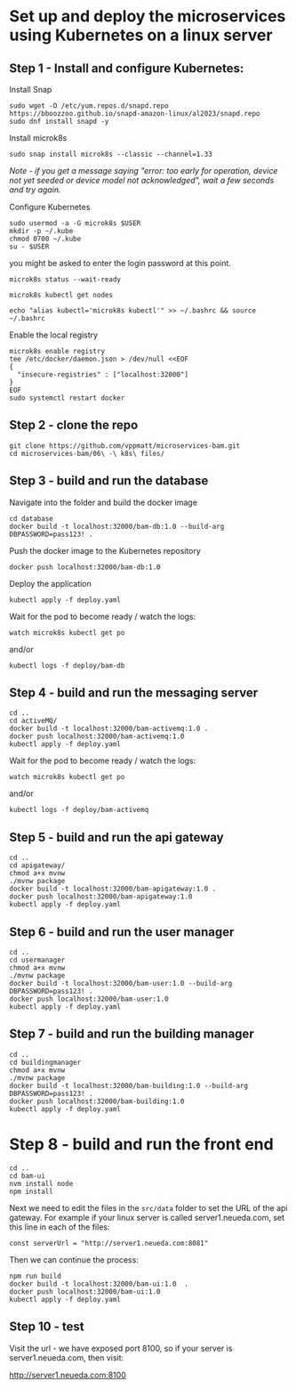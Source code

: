 # Set up and deploy the microservices using Kubernetes on a linux server

## Step 1 - Install and configure Kubernetes:


Install Snap
```
sudo wget -O /etc/yum.repos.d/snapd.repo https://bboozzoo.github.io/snapd-amazon-linux/al2023/snapd.repo
sudo dnf install snapd -y
```

Install microk8s

```
sudo snap install microk8s --classic --channel=1.33
```
*Note - if you get a message saying "error: too early for operation, device not yet seeded or device model not acknowledged", wait a few seconds and try again.*

Configure Kubernetes
```
sudo usermod -a -G microk8s $USER
mkdir -p ~/.kube
chmod 0700 ~/.kube
su - $USER
```
you might be asked to enter the login password at this point.
```
microk8s status --wait-ready

microk8s kubectl get nodes

echo "alias kubectl='microk8s kubectl'" >> ~/.bashrc && source ~/.bashrc
```


Enable the local registry
```
microk8s enable registry
tee /etc/docker/daemon.json > /dev/null <<EOF
{
  "insecure-registries" : ["localhost:32000"]
}
EOF
sudo systemctl restart docker
```


## Step 2 - clone the repo
```
git clone https://github.com/vppmatt/microservices-bam.git
cd microservices-bam/06\ -\ k8s\ files/
```

## Step 3 - build and run the database

Navigate into the folder and build the docker image
```
cd database
docker build -t localhost:32000/bam-db:1.0 --build-arg DBPASSWORD=pass123! .
```

Push the docker image to the Kubernetes repository
```
docker push localhost:32000/bam-db:1.0
```

Deploy the application
```
kubectl apply -f deploy.yaml
```

Wait for the pod to become ready / watch the logs:
```
watch microk8s kubectl get po
```
and/or
```
kubectl logs -f deploy/bam-db
```

## Step 4 - build and run the messaging server
```
cd ..
cd activeMQ/
docker build -t localhost:32000/bam-activemq:1.0 .
docker push localhost:32000/bam-activemq:1.0
kubectl apply -f deploy.yaml
```


Wait for the pod to become ready / watch the logs:
```
watch microk8s kubectl get po
```
and/or
```
kubectl logs -f deploy/bam-activemq
```

## Step 5 - build and run the api gateway
```
cd ..
cd apigateway/
chmod a+x mvnw
./mvnw package
docker build -t localhost:32000/bam-apigateway:1.0 .
docker push localhost:32000/bam-apigateway:1.0
kubectl apply -f deploy.yaml
```

## Step 6 - build and run the user manager
```
cd ..
cd usermanager
chmod a+x mvnw
./mvnw package
docker build -t localhost:32000/bam-user:1.0 --build-arg DBPASSWORD=pass123! .
docker push localhost:32000/bam-user:1.0 
kubectl apply -f deploy.yaml
```

## Step 7 - build and run the building manager
```
cd ..
cd buildingmanager
chmod a+x mvnw
./mvnw package
docker build -t localhost:32000/bam-building:1.0 --build-arg DBPASSWORD=pass123! .
docker push localhost:32000/bam-building:1.0 
kubectl apply -f deploy.yaml
```

# Step 8 - build and run the front end

```
cd ..
cd bam-ui
nvm install node
npm install
```

Next we need to edit the files in the `src/data` folder to set the URL of the api gateway. For example if your linux server is called server1.neueda.com, set this line in each of the files:

`const serverUrl = "http://server1.neueda.com:8081"`

Then we can continue the process:
```
npm run build
docker build -t localhost:32000/bam-ui:1.0  .
docker push localhost:32000/bam-ui:1.0
kubectl apply -f deploy.yaml
```

## Step 10 - test
Visit the url - we have exposed port 8100, so if your server is server1.neueda.com, then visit:

http://server1.neueda.com:8100
